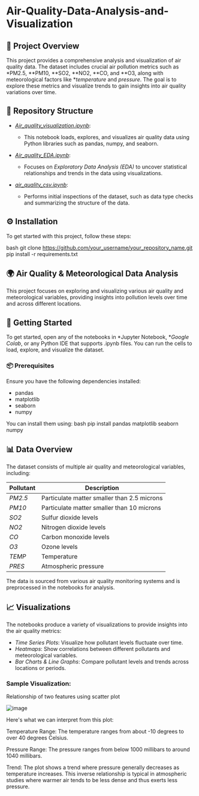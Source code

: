 # Air-Quality-Data-Analysis-and-Visualization

## 📖 Project Overview

This project provides a comprehensive analysis and visualization of air quality data. The dataset includes crucial air pollution metrics such as *PM2.5, **PM10, **SO2, **NO2, **CO, and **O3, along with meteorological factors like **temperature* and *pressure*. The goal is to explore these metrics and visualize trends to gain insights into air quality variations over time.

## 📂 Repository Structure

- *[Air_quality_visualization.ipynb](Air_quality_visualization.ipynb)*: 
  - This notebook loads, explores, and visualizes air quality data using Python libraries such as pandas, numpy, and seaborn.
  
- *[Air_quality_EDA.ipynb](Air_quality_EDA.ipynb)*: 
  - Focuses on *Exploratory Data Analysis (EDA)* to uncover statistical relationships and trends in the data using visualizations.

- *[air_quality_csv.ipynb](air_quality_csv.ipynb)*: 
  - Performs initial inspections of the dataset, such as data type checks and summarizing the structure of the data.

## ⚙️ Installation

To get started with this project, follow these steps:

bash
git clone https://github.com/your_username/your_repository_name.git
pip install -r requirements.txt



## 🌍 Air Quality & Meteorological Data Analysis

This project focuses on exploring and visualizing various air quality and meteorological variables, providing insights into pollution levels over time and across different locations.

## 🚀 Getting Started

To get started, open any of the notebooks in *Jupyter Notebook, **Google Colab*, or any Python IDE that supports .ipynb files. You can run the cells to load, explore, and visualize the dataset.

### 📦 Prerequisites
Ensure you have the following dependencies installed:
- pandas
- matplotlib
- seaborn
- numpy

You can install them using:
bash
pip install pandas matplotlib seaborn numpy

## 📊 Data Overview

The dataset consists of multiple air quality and meteorological variables, including:

| Pollutant | Description |
| --------- | ----------- |
| *PM2.5* | Particulate matter smaller than 2.5 microns |
| *PM10*  | Particulate matter smaller than 10 microns |
| *SO2*   | Sulfur dioxide levels |
| *NO2*   | Nitrogen dioxide levels |
| *CO*    | Carbon monoxide levels |
| *O3*    | Ozone levels |
| *TEMP*  | Temperature |
| *PRES*  | Atmospheric pressure |

The data is sourced from various air quality monitoring systems and is preprocessed in the notebooks for analysis.

## 📈 Visualizations

The notebooks produce a variety of visualizations to provide insights into the air quality metrics:

- *Time Series Plots*: Visualize how pollutant levels fluctuate over time.
- *Heatmaps*: Show correlations between different pollutants and meteorological variables.
- *Bar Charts & Line Graphs*: Compare pollutant levels and trends across locations or periods.

### Sample Visualization:

Relationship of two features using scatter plot

![image](https://github.com/user-attachments/assets/bdac52ec-5f40-4503-89ff-f93137f6d6ce)

Here's what we can interpret from this plot:

Temperature Range: The temperature ranges from about -10 degrees to over 40 degrees Celsius.

Pressure Range: The pressure ranges from below 1000 millibars to around 1040 millibars.

Trend: The plot shows a trend where pressure generally decreases as temperature increases. This inverse relationship is typical in atmospheric studies where warmer air tends to be less dense and thus exerts less pressure.

